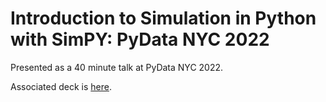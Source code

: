# Introduction to Simulation in Python with SimPY: PyData NYC 2022

Presented as a 40 minute talk at PyData NYC 2022. 

Associated deck is [here](https://docs.google.com/presentation/d/e/2PACX-1vRH6Hg4ZSyyYNTqaMKTST__xEUsdCxQrIO9aIPuJlWTkQ6ngsPnCNIENw0nZ8xT6vWB2KR4ijs9TW0B/pub?start=false&loop=false&delayms=3000&slide=id.p). 
